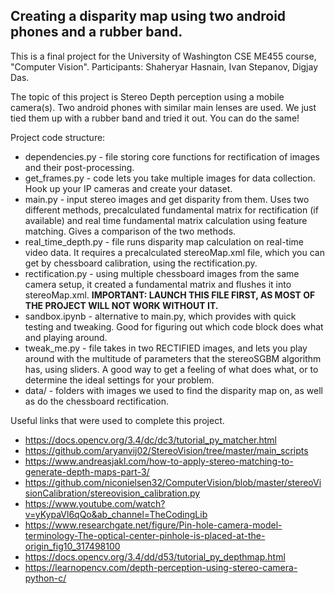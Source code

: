 ## Creating a disparity map using two android phones and a rubber band. 

This is a final project for the University of Washington CSE ME455 course, "Computer Vision". Participants:
Shaheryar Hasnain, Ivan Stepanov, Digjay Das.

The topic of this project is Stereo Depth perception using a mobile camera(s). Two android phones with similar
main lenses are used. We just tied them up with a rubber band and tried it out. You can do the same! 

Project code structure:
* dependencies.py - file storing core functions for rectification of images and their post-processing.
* get_frames.py - code lets you take multiple images for data collection. Hook up your IP cameras and create your dataset.
* main.py - input stereo images and get disparity from them. Uses two different methods, precalculated fundamental matrix for rectification (if available) and real time fundamental matrix calculation using feature matching. Gives a comparison of the two methods.
* real_time_depth.py - file runs disparity map calculation on real-time video data. It requires a precalculated stereoMap.xml file, which you can get by chessboard calibration, using the rectification.py.
* rectification.py - using multiple chessboard images from the same camera setup, it created a fundamental matrix and flushes it into stereoMap.xml. **IMPORTANT: LAUNCH THIS FILE FIRST, AS MOST OF THE PROJECT WILL NOT WORK WITHOUT IT.**
* sandbox.ipynb - alternative to main.py, which provides with quick testing and tweaking. Good for figuring out which code block does what and playing around.
* tweak_me.py - file takes in two RECTIFIED images, and lets you play around with the multitude of parameters that the stereoSGBM algorithm has, using sliders. A good way to get a feeling of what does what, or to determine the ideal settings for your problem.
* data/ - folders with images we used to find the disparity map on, as well as do the chessboard rectification.

Useful links that were used to complete this project.
* https://docs.opencv.org/3.4/dc/dc3/tutorial_py_matcher.html
* https://github.com/aryanvij02/StereoVision/tree/master/main_scripts
* https://www.andreasjakl.com/how-to-apply-stereo-matching-to-generate-depth-maps-part-3/
* https://github.com/niconielsen32/ComputerVision/blob/master/stereoVisionCalibration/stereovision_calibration.py
* https://www.youtube.com/watch?v=yKypaVl6qQo&ab_channel=TheCodingLib
* https://www.researchgate.net/figure/Pin-hole-camera-model-terminology-The-optical-center-pinhole-is-placed-at-the-origin_fig10_317498100
* https://docs.opencv.org/3.4/dd/d53/tutorial_py_depthmap.html
* https://learnopencv.com/depth-perception-using-stereo-camera-python-c/